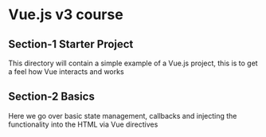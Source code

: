 # Vue.js v3 course

## Section-1 Starter Project
This directory will contain a simple example of a Vue.js project, this is to get a feel how Vue interacts and works

## Section-2 Basics
Here we go over basic state management, callbacks and injecting the functionality into the HTML via Vue directives
